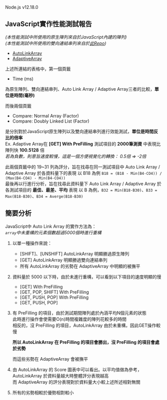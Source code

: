 Node.js v12.18.0  

JavaScript實作性能測試報告
---
*(本性能測試中所使用的原生陣列來自於JavaScript內建的陣列)*  
*(本性能測試中所使用的雙向連結串列來自於[此Repo](https://github.com/jasonsjones/doubly-linked-list))*  

- [AutoLinkArray](https://docs.google.com/spreadsheets/d/1BD9gHeoGC48EA0i1AbdahxI_zEBVmSjZAeOJUYpxKP4/edit?usp=sharing)
- [AdaptiveArray](https://docs.google.com/spreadsheets/d/1z5rMht8dqc3bMp_eS2LW20jr-XR3ADW8Iw7a85ZbWk0/edit?usp=sharing)

上述所連結的表格中，第一個頁籤
- Time (ms)

為原生陣列、雙向連結串列、Auto Link Array / Adaptive Array三者的比較，**單位是時間(毫秒)**  

而後兩個頁籤  
- Compare: Normal Array (Factor)
- Compare: Doubly Linked List (Factor)

是分別對於JavaScript原生陣列以及雙向連結串列進行效能測試，**單位是時間反比的倍率**  
Ex. Adaptive Array在 **[GET] With PreFilling** 測試項目的 **2000筆測資** 中表現比陣列快 **100.5128** 倍  
*若為負數，則意旨速度較慢，這是一個方便視覺化的轉換： 0.5倍 => -2倍*  
  
此兩個頁籤中的 19\~31 列為評分，旨在找尋在同一測試項目中 Auto Link Array / Adaptive Array 於各資料量下的表現
以 B18 為例 `B18 = (B18 - Min(B4-CO4)) / (Max(B4-CO4) - Min(B4-CO4))`  
最後再以行進行分析，旨在找尋此資料量下 Auto Link Array / Adaptive Array 於各測試項目的 **最佳、最差、平均** 表現
以 B 為例，`B32 = Min(B18-B30)`、`B33 = Max(B18-B30)`、`B34 = Averge(B18-B30)`

簡要分析
---

JavaScript中 Auto Link Array 的實作方法為：  
*`array`中未重構的元素個數超過5000個時進行重構*  

1. 以單一種操作來說：  
	- [SHIFT]、[UNSHIFT] AutoLinkArray 明顯勝過原生陣列
	- [GET] AutoLinkArray 明顯勝過雙向連結串列
	- 所有 AutoLinkArray 的劣勢在 AdaptiveArray 中明顯的被撫平

2. 資料量於 5000 以下時，由於未進行重構，可以看到以下項目的速度明顯的慢  
	- [GET] With PreFilling
	- [GET, POP, SHIFT] With PreFilling
	- [GET, PUSH, POP] With PreFilling
	- [GET, PUSH, POP]

3. 有 PreFilling 的項目，由於測試期間陣列處於內涵平均N個元素的狀態  
	此時進行操作會使需要O(n)時間複雜度的陣列花較多的時間  
	相反的，沒 PreFilling 的項目，AutoLinkArray 由於未重構，因此GET操作較慢  

	**所以 AutoLinkArray 在 PreFilling 的項目會勝出，沒 PreFilling 的項目會處於劣勢**  

	而這些劣勢在 AdaptiveArray 會被撫平  

4. 由 AutoLinkArray 的 Score 圖表中可以看出。以平均值做為參考，AutoLinkArray 於資料量越大時整體評分表現越高  
	而 AdaptiveArray 的評分表現對於資料量大小較上述所述相對無關  

5. 所有的劣勢相較於優勢相對較小
